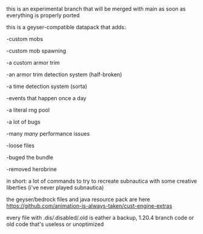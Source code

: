 this is an experimental branch that will be merged with main as soon as everything is properly ported

this is a geyser-compatible datapack that adds:

-custom mobs

-custom mob spawning

-a custom armor trim

-an armor trim detection system (half-broken)

-a time detection system (sorta)

-events that happen once a day

-a literal rng pool

-a lot of bugs

-many *many* performance issues

-loose files

-buged the bundle

-removed herobrine

in short: a lot of commands to try to recreate subnautica with some creative liberties (i've never played subnautica)

the geyser/bedrock files and java resource pack are here https://github.com/animation-is-always-taken/cust-engine-extras

every file with .dis/.disabled/.old is eather a backup, 1.20.4 branch code or old code that's useless or unoptimized
